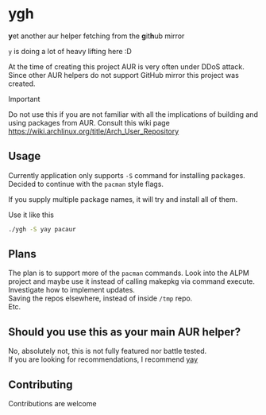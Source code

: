 # ygh

**y**et another aur helper fetching from the **g**it**h**ub mirror

`y` is doing a lot of heavy lifting here :D

At the time of creating this project AUR is very often under DDoS attack. Since other AUR helpers do not support GitHub mirror this project was created.

> [!IMPORTANT]
> Do not use this if you are not familiar with all the implications of building and using packages from AUR.
> Consult this wiki page <https://wiki.archlinux.org/title/Arch_User_Repository>

## Usage

Currently application only supports `-S` command for installing packages.  
Decided to continue with the `pacman` style flags.

If you supply multiple package names, it will try and install all of them.

Use it like this

```sh
./ygh -S yay pacaur
```

## Plans

The plan is to support more of the `pacman` commands. Look into the ALPM project and maybe use it instead of calling makepkg via command execute.  
Investigate how to implement updates.  
Saving the repos elsewhere, instead of inside `/tmp` repo.  
Etc.

## Should you use this as your main AUR helper?

No, absolutely not, this is not fully featured nor battle tested.  
If you are looking for recommendations, I recommend [yay](https://github.com/Jguer/yay)

## Contributing

Contributions are welcome
